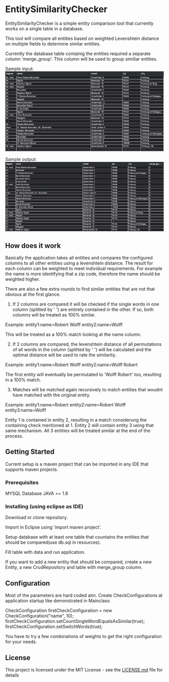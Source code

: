 # EntitySimilarityChecker

EntitySimilarityChecker is a simple entity comparison tool that currently works on a single table in a database. 

This tool will compare all entities based on weighted Levenshtein distance on multiple fields to determine similar entities. 

Currently the database table containig the entities required a separate column 'merge_group'. This column will be used to group similiar entities.

Sample input:
![alt text](https://github.com/robertwolff1986/EntitySimilarityChecker/blob/master/images/source.png "input")

Sample output:
![alt text](https://github.com/robertwolff1986/EntitySimilarityChecker/blob/master/images/target.png "ouput")


## How does it work
Basically the application takes all entities and compares the configured columns to all other entities using a levenshtein distance. The result for each column can be weighted to meet individual requirements. 
For example the name is more identifying that a zip code, therefore the name should be weighted higher.

There are also a few extra rounds to find similar entities that are not that obvious at the first glance. 
1. If 2 columns are compared it will be checked if the single words in one column (splitted by ' ') are entirely contained in the other. If so, both columns will be treated as 100% similar.

Example: 
entity1:name=Robert Wolff
entity2:name=Wolff

This will be treated as a 100% match looking at the name column.

2. If 2 columns are compared, the levenshtein distance of all permutations of all words in the column (splitted by ' ') will be calculated and the optimal distance will be used to rate the similarity.

Example: 
entity1:name=Robert Wolff
entity2:name=Wolff Robert

The first entity will eventually be permutated to 'Wolff Robert' too, resulting in a 100% match.

3. Matches will be matched again recursively to match entities that woudnt have matched with the original entity.

Example: 
entity1:name=Robert
entity2:name=Robert Wolff
entity3:name=Wolff

Entity 1 is contained in entity 2, resulting in a match considerung the containing check mentioned at 1. 
Entity 2 will contain entity 3 using that same mechanism.
All 3 entities will be treated similar at the end of the process.

## Getting Started

Current setup is a maven project that can be imported in any IDE that supports maven projects.
### Prerequisites

MYSQL Database
JAVA >= 1.8 

### Installing (using eclipse as IDE)

Download or clone repository.

Import in Eclipse using 'import maven project'.

Setup database with at least one table that countains the entities that should be compared(use db.sql in resources).

Fill table with data and run application. 

If you want to add a new entity that should be compared, create a new Entity, a new CrudRepository and table with merge_group column.

## Configuration
Most of the parameters are hard coded atm.
Create CheckConfigurations at application startup like demonstrated in Mainclass:

CheckConfiguration firstCheckConfiguration = new CheckConfiguration("name", 10);
		firstCheckConfiguration.setCountSingleWordEqualsAsSimilar(true);
		firstCheckConfiguration.setSwitchWords(true);

You have to try a few combinations of weights to get the right configuration for your needs.

## License

This project is licensed under the MIT License - see the [LICENSE.md](LICENSE.md) file for details



